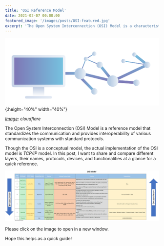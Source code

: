 ```yaml
---
title: 'OSI Reference Model'
date: 2021-02-07 00:00:00
featured_image: '/images/posts/OSI-featured.jpg'
excerpt: 'The Open System Interconnection (OSI) Model is a characteristic model that you have learned and came across many times from your computer science class in college days. A quick post on comparing OSI  with the TCP/IP model and know what protocols and devices live in each layer.'
---
```


![](/images/posts/OSI-featured.jpg){:height="40%" width="40%"}

*[Image](https://www.cloudflare.com/learning/network-layer/what-is-the-network-layer/): cloudflare*

The Open System Interconnection (OSI) Model is a reference model that standardizes the communication and provides interoperability of various communication systems with standard protocols.

Though the OSI is a conceptual model, the actual implementation of the OSI model is *TCP/IP* model. In this post, I want to share and compare different layers, their names, protocols, devices, and functionalities at a glance for a quick reference. 

[![OSI Reference model and comparison](/images/posts/OSI-layers-glance.png)](https://blog.linby.io/images/posts/OSI-layers-glance.png)

Please click on the image to open in a new window.

Hope this helps as a quick guide! 
